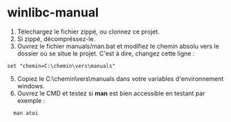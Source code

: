# winlibc-manual
1. Télechargez le fichier zippé, ou clonnez ce projet.
2. Si zippé, décompréssez-le.
3. Ouvrez le fichier manuals/man.bat et modifiez le chemin absolu vers le dossier où se situe le projet. C'est à dire, changez cette ligne :
```
set "chemin=C:\chemin\vers\manuals"
```
5. Copiez le C:\chemin\vers\manuals dans votre variables d'environnement windows.
6. Ouvrez le CMD et testez si **man** est bien accessible en testant par exemple :
```
  man atoi
```
